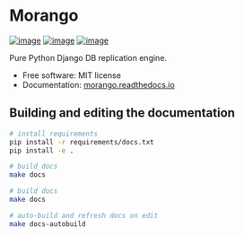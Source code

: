 # Morango

[![image](https://img.shields.io/travis/learningequality/morango.svg)](https://travis-ci.org/learningequality/morango)
[![image](http://codecov.io/github/learningequality/morango/coverage.svg?branch=master)](http://codecov.io/github/learningequality/morango?branch=master)
[![image](https://readthedocs.org/projects/morango/badge/?version=latest)](http://morango.readthedocs.org/en/latest/)

Pure Python Django DB replication engine.

  - Free software: MIT license
  - Documentation: [morango.readthedocs.io](https://morango.readthedocs.io)


## Building and editing the documentation


```bash
# install requirements
pip install -r requirements/docs.txt
pip install -e .

# build docs
make docs

# build docs
make docs

# auto-build and refresh docs on edit
make docs-autobuild
```
